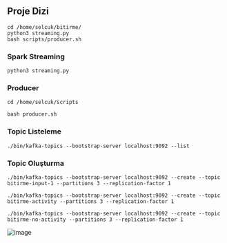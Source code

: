 ## Proje Dizi

    cd /home/selcuk/bitirme/   
    python3 streaming.py 
    bash scripts/producer.sh

### Spark Streaming
    python3 streaming.py

### Producer
    cd /home/selcuk/scripts

    bash producer.sh

### Topic Listeleme
    ./bin/kafka-topics --bootstrap-server localhost:9092 --list

### Topic Oluşturma
    ./bin/kafka-topics --bootstrap-server localhost:9092 --create --topic bitirme-input-1 --partitions 3 --replication-factor 1

    ./bin/kafka-topics --bootstrap-server localhost:9092 --create --topic bitirme-activity --partitions 3 --replication-factor 1

    ./bin/kafka-topics --bootstrap-server localhost:9092 --create --topic bitirme-no-activity --partitions 3 --replication-factor 1



![image](https://user-images.githubusercontent.com/56341239/234556027-bd7108d2-2750-475e-b8f0-3f1c3e48baa0.png)
